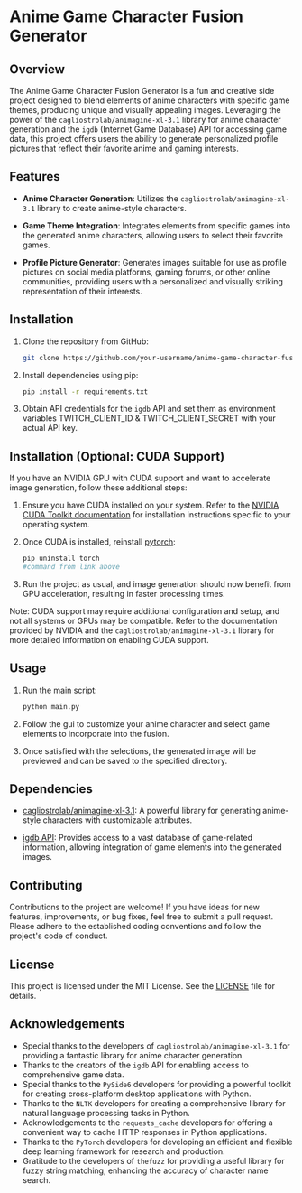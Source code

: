 # Anime Game Character Fusion Generator

## Overview

The Anime Game Character Fusion Generator is a fun and creative side project designed to blend elements of anime characters with specific game themes, producing unique and visually appealing images. Leveraging the power of the `cagliostrolab/animagine-xl-3.1` library for anime character generation and the `igdb` (Internet Game Database) API for accessing game data, this project offers users the ability to generate personalized profile pictures that reflect their favorite anime and gaming interests.

## Features

- **Anime Character Generation**: Utilizes the `cagliostrolab/animagine-xl-3.1` library to create anime-style characters.

- **Game Theme Integration**: Integrates elements from specific games into the generated anime characters, allowing users to select their favorite games.

- **Profile Picture Generator**: Generates images suitable for use as profile pictures on social media platforms, gaming forums, or other online communities, providing users with a personalized and visually striking representation of their interests.

## Installation

1. Clone the repository from GitHub:

    ```bash
    git clone https://github.com/your-username/anime-game-character-fusion.git
    ```

2. Install dependencies using pip:

    ```bash
    pip install -r requirements.txt
    ```

3. Obtain API credentials for the `igdb` API and set them as environment variables TWITCH_CLIENT_ID & TWITCH_CLIENT_SECRET with your actual API key.

## Installation (Optional: CUDA Support)

If you have an NVIDIA GPU with CUDA support and want to accelerate image generation, follow these additional steps:

1. Ensure you have CUDA installed on your system. Refer to the [NVIDIA CUDA Toolkit documentation](https://docs.nvidia.com/cuda/cuda-installation-guide-linux/index.html) for installation instructions specific to your operating system.

2. Once CUDA is installed, reinstall [pytorch](https://pytorch.org/get-started/locally/):

    ```bash
    pip uninstall torch
    #command from link above
    ```

3. Run the project as usual, and image generation should now benefit from GPU acceleration, resulting in faster processing times.

Note: CUDA support may require additional configuration and setup, and not all systems or GPUs may be compatible. Refer to the documentation provided by NVIDIA and the `cagliostrolab/animagine-xl-3.1` library for more detailed information on enabling CUDA support.

## Usage

1. Run the main script:

    ```bash
    python main.py
    ```

2. Follow the gui to customize your anime character and select game elements to incorporate into the fusion.

3. Once satisfied with the selections, the generated image will be previewed and can be saved to the specified directory.

## Dependencies

- [cagliostrolab/animagine-xl-3.1](https://huggingface.co/cagliostrolab/animagine-xl-3.1): A powerful library for generating anime-style characters with customizable attributes.

- [igdb API](https://www.igdb.com/api): Provides access to a vast database of game-related information, allowing integration of game elements into the generated images.

## Contributing

Contributions to the project are welcome! If you have ideas for new features, improvements, or bug fixes, feel free to submit a pull request. Please adhere to the established coding conventions and follow the project's code of conduct.

## License

This project is licensed under the MIT License. See the [LICENSE](LICENSE) file for details.

## Acknowledgements

- Special thanks to the developers of `cagliostrolab/animagine-xl-3.1` for providing a fantastic library for anime character generation.
- Thanks to the creators of the `igdb` API for enabling access to comprehensive game data.
- Special thanks to the `PySide6` developers for providing a powerful toolkit for creating cross-platform desktop applications with Python.
- Thanks to the `NLTK` developers for creating a comprehensive library for natural language processing tasks in Python.
- Acknowledgements to the `requests_cache` developers for offering a convenient way to cache HTTP responses in Python applications.
- Thanks to the `PyTorch` developers for developing an efficient and flexible deep learning framework for research and production.
- Gratitude to the developers of `thefuzz` for providing a useful library for fuzzy string matching, enhancing the accuracy of character name search.